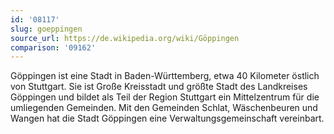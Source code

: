 ```yaml
---
id: '08117'
slug: goeppingen
source_url: https://de.wikipedia.org/wiki/Göppingen
comparison: '09162'
---
```


Göppingen ist eine Stadt in Baden-Württemberg, etwa 40 Kilometer östlich von Stuttgart. Sie ist Große Kreisstadt und größte Stadt des Landkreises Göppingen und bildet als Teil der Region Stuttgart ein Mittelzentrum für die umliegenden Gemeinden. Mit den Gemeinden Schlat, Wäschenbeuren und Wangen hat die Stadt Göppingen eine Verwaltungsgemeinschaft vereinbart.

